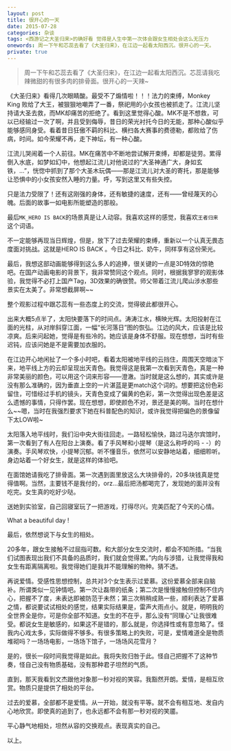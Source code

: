 ```yaml
---
layout: post
title: 很开心的一天 
date: 2015-07-28
categories: 杂谈 
tags: <西游记之大圣归来>的确好看 觉得是人生中第一次体会跟女生相处会这么无压力
onewords: 周一下午和芯蕊去看了《大圣归来》，在江边一起看太阳西沉。很开心的一天。
private: true
---
```

> 周一下午和芯蕊去看了《大圣归来》，在江边一起看太阳西沉。芯蕊请我吃辣微甜的有很多肉的排骨面。很开心的一天辣~

《大圣归来》看得几次眼睛酸。最受不了煽情啦！！！法力的束缚，Monkey King 败给了大王，被狠狠地嘲弄了一番，祭祀用的小女孩也被抓走了。江流儿坚持请大圣去救，而MK却痛苦的拒绝了。看到这里觉得心酸。MK不是不想救，可以已经输过一次了啊，并且受到侮辱，昔日的荣光衬托今日的无能，那种心酸似乎能够感同身受。看着昔日狂傲不羁的科比、横扫各大赛事的费德勒，都败给了伤病，时间。如今荣耀不再，走下神坛，有一种心酸。

江流儿哭闹着一个人前往。MK在痛苦中不断地尝试解开束缚，却都是徒劳。累得倒入水底，如梦如幻中，他想起江流儿对他说过的“大圣神通广大，身如玄铁，...”，恍惚中抓到了那个大圣木玩偶——那是江流儿对大圣的寄托，那是能够让恐惧中的小女孩安然入睡的力量。呼，写到这里又有些失控。

只是法力受限了！还有这刚强的身体，还有敏捷的速度，还有——曾经蔑天的心魄。后面的故事一如电影所能塑造的那般。

最后`MK_HERO IS BACK`的场景真是让人动容。我喜欢这样的感觉，我喜欢`王者归来`这个词语。

不一定能够再现当日辉煌，但是，放下了过去荣耀的束缚，重新以一个认真无畏态度面对挑战。这就是HERO IS BACK 。今日之科比、奶牛，同样享有这份荣光。

最后，我想这部动画能够得到这么多人的追捧，很关键的一点是3D特效的惊艳吧。在国产动画电影的背景下，我非常赞同这个观点。同时，根据我寥寥的观影体验，我觉得不必打上国产Tag，3D效果的确很赞。师父带着江流儿爬山涉水那些景实在太美了。非常想截屏啊~~

整个观影过程中跟芯蕊有一些态度上的交流，觉得彼此都很开心。

出来大概5点半了，太阳快要落下的时间点。涛涛江水，横映光辉。太阳投射在江面的光柱，从对岸斜穿江面，一幅“长河落日”图的恢弘。江边的风大，应该是比较凉爽。后来问起她，觉得是有些冷的。她应该是身体不舒服。现在想想，当时有些迟钝，应该问她是不是需要加衣服的。

在江边开心地闲扯了一个多小时吧，看着太阳被地平线的云挡住，周围天空暗淡下来，地平线上方的云却呈现出天青色。我觉得这是我第一次看到天青色，真是一种非常美丽的颜色，可以用这个词来形容——澄澈。当时就是这么想的，其实或许是没有那么准确的，因为垂直上空的一片湛蓝是更match这个词的。想要把这份色彩留住，可惜经过手机的镜头，天青色变成了偏黄的色彩，第一次觉得出现色差是这么遗憾的事情，只得作罢。现在想想，即使颜色不对，景还是美的啊。当时在想什么~~嗯，当时在我强烈要求下她在科普配色的知识，或许我觉得把偏色的景像留下太LOW啦~

太阳落入地平线时，我们沿中央大街往回走。一路轻松愉快，路过马迭尔宾馆时，第一次看到了有人在阳台上演奏。看了手风琴和小提琴（是这么称呼的吗 - -）的演奏。手风琴欢快，小提琴沉郁。听不懂音乐，依然可以安静地站着，细细聆听。身边站着一个好女生，就是这样的体验吧。

在面馆她请我吃了排骨面。第一次遇到面里放这么大块排骨的，20多块钱真是觉得值啊。当然，主要钱不是我付的，orz...最后把汤都喝完了，发现她的面并没有吃完。女生真的吃好少哒。

送她到实验室，自己回寝室玩了一把游戏，打得尽兴。完美匹配了今天的心情。

What a beautiful day ! 

最后，依然想说下与女生的相处。

20多年，跟女生接触不过屈指可数。和大部分女生交流时，都会不知所措。“当我们试图表现出我们不具备的品质时，我们就会觉得累。”内向与涉猎，让我觉得我和女生有距离隔离啦。我觉得她们是我并不能理解的物种。猜不透。

再说爱情。受感性思想控制，总共对3个女生表示过爱慕。这份爱慕全部来自脑补。所谓类似一见钟情吧。第一次让磊带的纸条；第二次是慢慢接触但控制不住内心，把握不了度，未表达即被防范于未然；第三次稍稍成熟一些，顺利表达了爱慕之情，都说要试试相处的感觉，结果实际结果是，雷声大雨点小。就是，明明我的全世界全是你，可是你全部不知道。女生的不在乎，那么没有“同理心”让我很难受。都说女生是敏感的，如果这不是错的，那么就是，你选择性或有意忽略了。怪我内心戏太多，实际做得不够多。有很多策略上的失败，可是，爱情难道全是物质堆砌吗？一场场电影，一场场下馆子，一场场风花雪月？

是的，很长一段时间我觉得是如此。我将失败归咎于此。怪自己把握不了这种节奏，怪自己没有物质基础，没有那种君子坦然的气质。

直到，那天我看到文杰跟他对象那一秒对视的笑容。我豁然开朗。爱情，是相互欣赏。物质只是提供了相处的平台。

过去的爱慕，全部都不是爱情。从一开始，就没有平等。就不会有相互地、发自内心地欣赏。即使真的追到了，也永远都不会有那一秒对视的笑靥。

平心静气地相处，坦然从容的交换观点。表现真实的自己。

以上。

